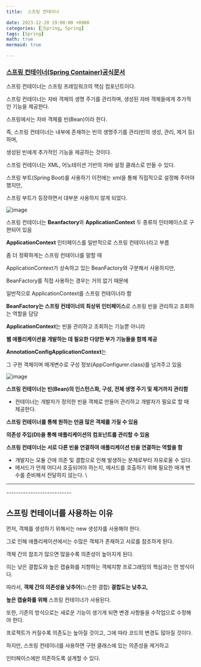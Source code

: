 ```yaml
---
title:  스프링 컨테이너

date: 2023-12-20 19:00:00 +0900
categories: [🌼Spring, Spring]
tags: [Spring]
math: true
mermaid: true

---
```

### [스프링 컨테이너(Spring Container)공식문서](https://docs.spring.io/spring-framework/reference/core/beans/basics.html)

스프링 컨테이너는 스프링 프레임워크의 핵심 컴포넌트이다.

스프링 컨테이너는 자바 객체의 생명 주기를 관리하며, 생성된 자바 객체들에게 추가적인 기능을 제공한다.

스프링에서는 자바 객체를 빈(Bean)이라 한다.

즉, 스프링 컨테이너는 내부에 존재하는 빈의 생명주기를 관리(빈의 생성, 관리, 제거 등)하며, 

생성된 빈에게 추가적인 기능을 제공하는 것이다.

스프링 컨테이너는 XML, 어노테이션 기반의 자바 설정 클래스로 만들 수 있다.

스프링 부트(Spring Boot)를 사용하기 이전에는 xml을 통해 직접적으로 설정해 주어야 했지만, 

스프링 부트가 등장하면서 대부분 사용하지 않게 되었다.


![image](https://github.com/ararp1006/JSP/assets/130068083/680d1f85-916f-47f1-9e6c-8175a8e2ed23)


스프링 컨테이너는 **Beanfactory**와 **ApplicationContext** 두 종류의 인터페이스로 구현되어 있음

**ApplicationContext** 인터페이스를 일반적으로 스프링 컨테이너라고 부름

좀 더 정확하게는 스프링 컨테이너를 말할 때 

ApplicationContext가 상속하고 있는 BeanFactory와 구분해서 사용하지만, 

BeanFactory를 직접 사용하는 경우는 거의 없기 때문에 

일반적으로 ApplicationContext를 스프링 컨테이너라 함

**BeanFactory는 스프링 컨테이너의 최상위 인터페이스**로 스프링 빈을 관리하고 조회하는 역할을 담당

**ApplicationContext**는 빈을 관리하고 조회하는 기능뿐 아니라

**웹 애플리케이션을 개발하는 데 필요한 다양한 부가 기능들을 함께 제공**

**AnnotationConfigApplicationContext**는 

그 구현 객체이며 매개변수로 구성 정보(AppConfigurer.class)를 넘겨주고 있음


![image](https://github.com/ararp1006/JSP/assets/130068083/b896c707-3a31-43cc-809f-0f7bd02e10f0)

**스프링 컨테이너는 빈(Bean)의 인스턴스화, 구성, 전체 생명 주기 및 제거까지 관리함**

- 컨테이너는 개발자가 정의한 빈을 객체로 만들어 관리하고 개발자가 필요로 할 때 제공한다.

**스프링 컨테이너를 통해 원하는 만큼 많은 객체를 가질 수 있음**

**의존성 주입(DI)을 통해 애플리케이션의 컴포넌트를 관리할 수 있음**

**스프링 컨테이너는 서로 다른 빈을 연결하여 애플리케이션 빈을 연결하는 역할을 함**

- 개발자는 모듈 간에 의존 및 결합으로 인해 발생하는 문제로부터 자유로울 수 있다.
- 메서드가 언제 어디서 호출되어야 하는지, 메서드를 호출하기 위해 필요한 매개 변수를 준비해서 전달하지 않는다. \

<hr>---------------------------

## **스프링 컨테이너를 사용하는 이유**

먼저, 객체를 생성하기 위해서는 new 생성자를 사용해야 한다.

그로 인해 애플리케이션에서는 수많은 객체가 존재하고 서로를 참조하게 된다.

객체 간의 참조가 많으면 많을수록 의존성이 높아지게 된다.

이는 낮은 결합도와 높은 캡슐화를 지향하는 객체지향 프로그래밍의 핵심과는 먼 방식이다.

따라서, **객체 간의 의존성을 낮추어**(느슨한 결합) **결합도는 낮추고,** 

**높은 캡슐화를 위해** 스프링 컨테이너가 사용된다.

또한, 기존의 방식으로는 새로운 기능이 생기게 되면 변경 사항들을 수작업으로 수정해야 한다.

프로젝트가 커질수록 의존도는 높아질 것이고, 그에 따라 코드의 변경도 많아질 것이다.

하지만, 스프링 컨테이너를 사용하면 구현 클래스에 있는 의존성을 제거하고 

인터페이스에만 의존하도록 설계할 수 있다.